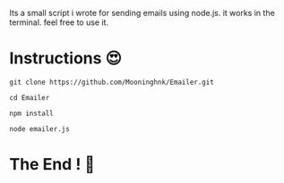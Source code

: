 Its a small script i wrote for sending emails using node.js. it works in the terminal. feel free to use it.

# Instructions 😍
```git clone https://github.com/Mooninghnk/Emailer.git```

```cd Emailer```

```npm install ```

```node emailer.js```

# The End ! 👻
